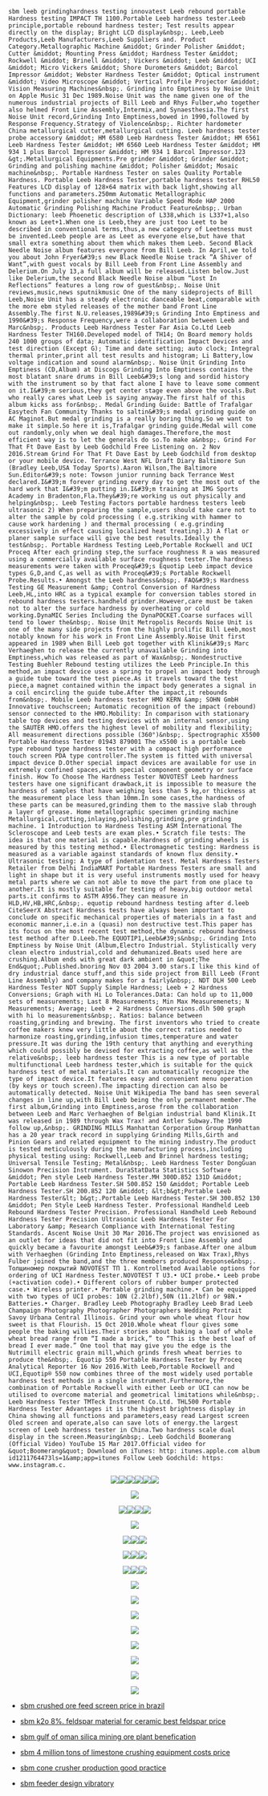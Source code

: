 
```
sbm leeb grindinghardness testing innovatest Leeb rebound portable Hardness testing IMPACT TH 1100.Portable Leeb hardness tester.Leeb principle,portable rebound hardness tester; Test results appear directly on the display; Bright LCD display&nbsp;. Leeb,Leeb Products,Leeb Manufacturers,Leeb Suppliers and. Product Category.Metallographic Machine &middot; Grinder Polisher &middot; Cutter &middot; Mounting Press &middot; Hardness Tester &middot; Rockwell &middot; Brinell &middot; Vickers &middot; Leeb &middot; UCI &middot; Micro Vickers &middot; Shore Durometers &middot; Barcol Impressor &middot; Webster Hardness Tester &middot; Optical instrument &middot; Video Microscope &middot; Vertical Profile Projector &middot; Vision Measuring Machines&nbsp;. Grinding into Emptiness by Noise Unit on Apple Music 31 Dec 1989.Noise Unit was the name given one of the numerous industrial projects of Bill Leeb and Rhys Fulber,who together also helmed Front Line Assembly,Intermix,and Synaesthesia.The first Noise Unit record,Grinding Into Emptiness,bowed in 1990,followed by Response Frequency.Strategy of Violence&nbsp;. Richter hardometer China metallurgical cutter,metallurgical cutting. Leeb hardness tester probe accessory &middot; HM 6580 Leeb Hardness Tester &middot; HM 6561 Leeb Hardness Tester &middot; HM 6560 Leeb Hardness Tester &middot; HM 934 1 plus Barcol Impressor &middot; HM 934 1 Barcol Impressor.123 &gt;.Metallurgical Equipments.Pre grinder &middot; Grinder &middot; Grinding and polishing machine &middot; Polisher &middot; Mosaic machine&nbsp;. Portable Hardness Tester on sales Quality Portable Hardness. Portable Leeb Hardness Tester,portable hardness tester RHL50 Features LCD display of 128×64 matrix with back light,showing all functions and parameters.250mm Automatic Metallographic Equipment,grinder polisher machine Variable Speed Mode HAP 2000 Automatic Grinding Polishing Machine Product Feature&nbsp;. Urban Dictionary: leeb Phoenetic description of L338,which is L337+1,also known as Leet+1.When one is Leeb,they are just too Leet to be described in conventional terms,thus,a new category of Leetness must be invented.Leeb people are as Leet as everyone else,but have that small extra something about them which makes them Leeb. Second Black Needle Noise album features everyone from Bill Leeb. In April,we told you about John Fryer&#39;s new Black Needle Noise track ”A Shiver of Want”,with guest vocals by Bill Leeb from Front Line Assembly and Delerium.On July 13,a full album will be released.Listen below.Just like Delerium,the second Black Needle Noise album “Lost In Reflections” features a long row of guest&nbsp;. Noise Unit reviews,music,news sputnikmusic One of the many sideprojects of Bill Leeb,Noise Unit has a steady electronic danceable beat,comparable with the more ebm styled releases of the mother band Front Line Assembly.The first N.U.releases,1989&#39;s Grinding Into Emptiness and 1990&#39;s Response Frequency,were a collaboration between Leeb and Marc&nbsp;. Products Leeb Hardness Tester Far Asia Co.Ltd Leeb Hardness Tester TH160.Developed model of TH14; On Board memory holds 240 1000 groups of data; Automatic identification Impact Devices and test direction (Except G); Time and date setting; auto clock; Integral thermal printer,print all test results and histogram; Li Battery,low voltage indication and sound alarm&nbsp;. Noise Unit Grinding Into Emptiness (CD,Album) at Discogs Grinding Into Emptiness contains the most blatant snare drums in Bill Leeb&#39;s long and sordid history with the instrument so by that fact alone I have to leave some comment on it.I&#39;m serious,they get center stage even above the vocals.But who really cares what Leeb is saying anyway.The first half of this album kicks ass for&nbsp;. Medal Grinding Guide: Battle of Trafalgar Easytech Fan Community Thanks to saltin&#39;s medal grinding guide on AC Maginot.But medal grinding is a really boring thing.So we want to make it simple.So here it is,Trafalgar grinding guide.Medal will come out randomly,only when we deal high damages.Therefore,the most efficient way is to let the generals do so.To make a&nbsp;. Grind For That Ft Dave East by Leeb Godchild Free Listening on. 2 Nov 2016.Stream Grind For That Ft Dave East by Leeb Godchild from desktop or your mobile device. Terrance West NFL Draft Diary Baltimore Sun (Bradley Leeb,USA Today Sports).Aaron Wilson,The Baltimore Sun.Editor&#39;s note: Towson junior running back Terrance West declared.I&#39;m forever grinding every day to get the most out of the hard work that I&#39;m putting in.I&#39;m training at IMG Sports Academy in Bradenton,Fla.They&#39;re working us out physically and helping&nbsp;. Leeb Testing Factors portable hardness testers leeb ultrasonic 2) When preparing the sample,users should take care not to alter the sample by cold processing ( e.g.striking with hammer to cause work hardening ) and thermal processing ( e.g.grinding excessively in effect causing localized heat treating).3) A flat or planer sample surface will give the best results.Ideally the test&nbsp;. Portable Hardness Testing Leeb,Portable Rockwell and UCI Proceq After each grinding step,the surface roughness R a was measured using a commercially available surface roughness tester.The hardness measurements were taken with Proceq&#39;s Equotip Leeb impact device types G,D,and C,as well as with Proceq&#39;s Portable Rockwell Probe.Results.• Amongst the Leeb hardness&nbsp;. FAQ&#39;s Hardness Testing GE Measurement &amp; Control Conversion of Hardness Leeb,HL,into HRC as a typical example for conversion tables stored in rebound hardness testers.handheld grinder.However,care must be taken not to alter the surface hardness by overheating or cold working.DynaMIC Series Including the DynaPOCKET.Coarse surfaces will tend to lower the&nbsp;. Noise Unit Metropolis Records Noise Unit is one of the many side projects from the highly prolific Bill Leeb,most notably known for his work in Front Line Assembly.Noise Unit first appeared in 1989 when Bill Leeb got together with Klinik&#39;s Marc Verhaeghen to release the currently unavailable Grinding into Emptiness,which was released as part of Wax&nbsp;. Nondestructive Testing Buehler Rebound testing utilizes the Leeb Principle.In this method,an impact device uses a spring to propel an impact body through a guide tube toward the test piece.As it travels toward the test piece,a magnet contained within the impact body generates a signal in a coil encircling the guide tube.After the impact,it rebounds from&nbsp;. Mobile Leeb hardness tester HMO KERN &amp; SOHN GmbH Innovative touchscreen; Automatic recognition of the impact (rebound) sensor connected to the HMO.Mobility: In comparison with stationary table top devices and testing devices with an internal sensor,using the SAUTER HMO.offers the highest level of mobility and flexibility; All measurement directions possible (360°)&nbsp;. Spectrographic X5500 Portable Hardness Tester 01943 879001 The x5500 is a portable Leeb type rebound type hardness tester with a compact high performance touch screen PDA type controller.The system is fitted with universal impact device D.Other special impact devices are available for use in extremely confined spaces,with special component geometry or surface finish. How To Choose The Hardness Tester NOVOTEST Leeb hardness testers have one significant drawback,it is impossible to measure the hardness of samples that have weighing less than 5 kg,or thickness at the measurement place less than 10mm.In some cases,the hardness of these parts can be measured,grinding them to the massive slab through a layer of grease. Home metallographic specimen grinding machine Metallurgical,cutting,inlaying,polishing,grinding,pre grinding machine. 1 Introduction to Hardness Testing ASM International The Scleroscope and Leeb tests are exam ples.• Scratch file tests: The idea is that one material is capable.Hardness of grinding wheels is measured by this testing method.• Electromagnetic testing: Hardness is measured as a variable against standards of known flux density.• Ultrasonic testing: A type of indentation test. Metal Hardness Testers Retailer from Delhi IndiaMART Portable Hardness Testers are small and light in shape but it is very useful instruments mostly used for heavy metal parts where we can not able to move the part from one place to another.It is mostly suitable for testing of heavy,big outdoor metal parts.it confirms to ASTM A956.They can measure in HLD,HV,HB,HRC,&nbsp;. equotip rebound hardness testing after d.leeb CiteSeerX Abstract Hardness tests have always been important to conclude on specific mechanical properties of materials in a fast and economic manner,i.e.in a (quasi) non destructive test.This paper has its focus on the most recent test method,the dynamic rebound hardness test method after D.Leeb.The EQUOTIP1,Leeb&#39;s&nbsp;. Grinding Into Emptiness by Noise Unit (Album,Electro Industrial. Stylistically very clean electro industrial,cold and dehumanized.Beats used here are crushing.Album ends with great dark ambient in &quot;The End&quot;.Published.bnoring Nov 03 2004 3.00 stars.I like this kind of dry industrial dance stuff,and this side project from Bill Leeb (Front Line Assembly) and company makes for a fairly&nbsp;. NDT DLH 500 Leeb Hardness Tester NDT Supply Simple Hardness; Leeb + 2 Hardness Conversions; Graph with Hi Lo Tolerances.Data: Can hold up to 11,000 sets of measurements; Last 8 Measurements; Min Max Measuremenets; N Measurements; Average; Leeb + 2 Hardness Conversions.dlh 500 graph with hi lo measurements&nbsp;. Ratios: balance between roasting,grinding and brewing. The first inventors who tried to create coffee makers knew very little about the correct ratios needed to harmonize roasting,grinding,infusion times,temperature and water pressure.It was during the 19th century that anything and everything which could possibly be devised for extracting coffee,as well as the relative&nbsp;. leeb hardness tester This is a new type of portable multifunctional Leeb hardness tester,which is suitable for the quick hardness test of metal materials.It can automatically recognize the type of impact device.It features easy and convenient menu operation (by keys or touch screen).The impacting direction can also be automatically detected. Noise Unit Wikipedia The band has seen several changes in line up,with Bill Leeb being the only permanent member.The first album,Grinding into Emptiness,arose from the collaboration between Leeb and Marc Verhaeghen of Belgian industrial band Klinik.It was released in 1989 through Wax Trax! and Antler Subway.The 1990 follow up,&nbsp;. GRINDING MILLS Manhattan Corporation Group Manhattan has a 20 year track record in supplying Grinding Mills,Girth and Pinion Gears and related equipment to the mining industry.The product is tested meticulously during the manufacturing process,including physical testing using: Rockwell,Leeb and Brinnel hardness testing; Universal Tensile Testing; Metal&nbsp;. Leeb Hardness Tester DongGuan Sinowon Precision Instrument. DuraStatData Statistics Software &middot; Pen style Leeb Hardness Tester.MH 300D.852 131D &middot; Portable Leeb Hardness Tester.SH 500.852 150 &middot; Portable Leeb Hardness Tester.SH 200.852 120 &middot; &lt;b&gt;Portable Leeb Hardness Tester&lt; b&gt;.Portable Leeb Hardness Tester.SH 300.852 130 &middot; Pen Style Leeb Hardness Tester. Professional Handheld Leeb Rebound Hardness Tester Precision. Professional Handheld Leeb Rebound Hardness Tester Precision Ultrasonic Leeb Hardness Tester For Laboratory &amp; Research Compliance with International Testing Standards. Ascent Noise Unit 30 Mar 2016.The project was envisioned as an outlet for ideas that did not fit into Front Line Assembly and quickly became a favourite amongst Leeb&#39;s fanbase.After one album with Verhaeghen (Grinding Into Emptiness,released on Wax Trax),Rhys Fulber joined the band,and the three members produced Response&nbsp;. Толщиномер покрытий NOVOTEST ТП 1. Kontrollmetod Available options for ordering of UCI Hardness Tester.NOVOTEST T U3.• UCI probe.• Leeb probe (+activation code).• Different colors of rubber bumper protected case.• Wireless printer.• Portable grinding machine.• Can be equipped with two types of UCI probes: 10N (2.2lbf),50N (11.2lbf) or 98N.• Batteries.• Charger. Bradley Leeb Photography Bradley Leeb Brad Leeb Champaign Photography Photographer Photographers Wedding Portrait Savoy Urbana Central Illinois. Grind your own whole wheat flour how sweet is that Flourish. 15 Oct 2010.Whole wheat flour gives some people the baking willies.Their stories about baking a loaf of whole wheat bread range from “I made a brick,” to “This is the best loaf of bread I ever made.” One tool that may give you the edge is the Nutrimill electric grain mill,which grinds fresh wheat berries to produce the&nbsp;. Equotip 550 Portable Hardness Tester by Proceq Analytical Reporter 16 Nov 2016.With Leeb,Portable Rockwell and UCI,Equotip® 550 now combines three of the most widely used portable hardness test methods in a single instrument.Furthermore,the combination of Portable Rockwell with either Leeb or UCI can now be utilised to overcome material and geometrical limitations while&nbsp;. Leeb Hardness Tester TMTeck Instrument Co.Ltd. THL500 Portable Hardness Tester Advantages it is the highest brightness display in China showing all functions and parameters,easy read Largest screen Oled screen and operate,also can save lots of energy.the largest screen of Leeb hardness tester in China.Two hardness scale dual display in the screen.Measuring&nbsp;. Leeb Godchild Boomerang (Official Video) YouTube 15 Mar 2017.Official video for &quot;Boomerang&quot; Download on iTunes: http: itunes.apple.com album id1211764473ls=1&amp;app=itunes Follow Leeb Godchild: https: www.instagram.c. 
```

<div align="center">
  
<a rel="nofollow" href="https://m.shibang-china.com?f=github&k=sbm+leeb+grinding"><img src="https://static.shibang-china.com/en/l.png"></a><img src="https://static.shibang-china.com/en/hw.png"><a rel="nofollow" href="https://m.shibang-china.com/product/?f=github&k=sbm+leeb+grinding"><img src="https://static.shibang-china.com/en/p.png"></a><a rel="nofollow" href="https://m.shibang-china.com/cases/?f=github&k=sbm+leeb+grinding"><img src="https://static.shibang-china.com/en/c.png"></a><a rel="nofollow" href="https://m.shibang-china.com/news/?f=github&k=sbm+leeb+grinding"><img src="https://static.shibang-china.com/en/n.png"></a><a rel="nofollow" href="https://m.shibang-china.com?f=github&k=sbm+leeb+grinding"><img src="https://static.shibang-china.com/en/m.png"></a>

<a rel="nofollow" href="https://m.shibang-china.com/product/?f=github&k=sbm+leeb+grinding"><img src="https://static.shibang-china.com/en/b.jpg"></a>
  
<a rel="nofollow" href="https://m.shibang-china.com/solution-aggregate.html?f=github&k=sbm+leeb+grinding"><img src="https://static.shibang-china.com/en/a.jpg"></a><a rel="nofollow" href="https://m.shibang-china.com/solution-mine.html?f=github&k=sbm+leeb+grinding"><img src="https://static.shibang-china.com/en/m.jpg"></a><a rel="nofollow" href="https://m.shibang-china.com/solution-mill.html?f=github&k=sbm+leeb+grinding"><img src="https://static.shibang-china.com/en/g.jpg"></a><a rel="nofollow" href="https://m.shibang-china.com/solution-epc.html?f=github&k=sbm+leeb+grinding"><img src="https://static.shibang-china.com/en/e.jpg"></a>

<a rel="nofollow" href="https://m.shibang-china.com/product/?f=github&k=sbm+leeb+grinding"><img src="https://static.shibang-china.com/en/a-p.png"></a>

<a rel="nofollow" href="https://m.shibang-china.com/product/crusher/c6x.html?f=github&k=sbm+leeb+grinding"><img src="https://static.shibang-china.com/en/j.jpg"></a><a rel="nofollow" href="https://m.shibang-china.com/product/crusher/ci5x.html?f=github&k=sbm+leeb+grinding"><img src="https://static.shibang-china.com/en/i.jpg"></a><a rel="nofollow" href="https://m.shibang-china.com/product/crusher/hst.html?f=github&k=sbm+leeb+grinding"><img src="https://static.shibang-china.com/en/c.jpg"></a>

<a rel="nofollow" href="https://m.shibang-china.com/product/mill/mtw.html?f=github&k=sbm+leeb+grinding"><img src="https://static.shibang-china.com/en/mtw.jpg"></a><a rel="nofollow" href="https://m.shibang-china.com/product/mill/scm.html?f=github&k=sbm+leeb+grinding"><img src="https://static.shibang-china.com/en/scm.jpg"></a><a rel="nofollow" href="https://m.shibang-china.com/product/mill/lm.html?f=github&k=sbm+leeb+grinding"><img src="https://static.shibang-china.com/en/lm.jpg"></a>

<a rel="nofollow" href="https://m.shibang-china.com/product/sand/vsi6x.html?f=github&k=sbm+leeb+grinding"><img src="https://static.shibang-china.com/en/6x.jpg"></a><a rel="nofollow" href="https://m.shibang-china.com/product/sand/vu.html?f=github&k=sbm+leeb+grinding"><img src="https://static.shibang-china.com/en/vu.jpg"></a><a rel="nofollow" href="https://m.shibang-china.com/product/mobile/klun.html?f=github&k=sbm+leeb+grinding"><img src="https://static.shibang-china.com/en/k.jpg"></a>

<a rel="nofollow" href="https://m.shibang-china.com/cases/?f=github&k=sbm+leeb+grinding"><img src="https://static.shibang-china.com/en/case.png"></a>

<a rel="nofollow" href="https://m.shibang-china.com/cases/aggregate/202.html?f=github&k=sbm+leeb+grinding"><img src="https://static.shibang-china.com/en/c-1.jpg"></a>

<a rel="nofollow" href="https://m.shibang-china.com/cases/aggregate/203.html?f=github&k=sbm+leeb+grinding"><img src="https://static.shibang-china.com/en/c-2.jpg"></a>

<a rel="nofollow" href="https://m.shibang-china.com/cases/mill/123.html?f=github&k=sbm+leeb+grinding"><img src="https://static.shibang-china.com/en/c-3.jpg"></a>

<a rel="nofollow" href="https://m.shibang-china.com/contact_us.html?f=github&k=sbm+leeb+grinding"><img src="https://static.shibang-china.com/en/contact.png"></a>

<a rel="nofollow" href="https://swt.shibang-china.com/?f=github&k=sbm+leeb+grinding"><img src="https://static.shibang-china.com/en/chat.png"></a>

<a rel="nofollow" href="https://whatsapp.shibangsoft.com/WhatsApp.php?f=github&k=sbm+leeb+grinding"><img src="https://static.shibang-china.com/en/whatsapp.png"></a>

<a rel="nofollow" href="https://m.shibang-china.com/?f=github&k=sbm+leeb+grinding"><img src="https://static.shibang-china.com/en/website.png"></a>

</div>


* [sbm crushed ore feed screen price in brazil](sbm%20crushed%20ore%20feed%20screen%20price%20in%20brazil.md)

* [sbm k2o 8%. feldspar material for ceramic best feldspar price](sbm%20k2o%208%25.%20feldspar%20material%20for%20ceramic%20best%20feldspar%20price.md)

* [sbm gulf of oman silica mining ore plant benefication](sbm%20gulf%20of%20oman%20silica%20mining%20ore%20plant%20benefication.md)

* [sbm 4 million tons of limestone crushing equipment costs price](sbm%204%20million%20tons%20of%20limestone%20crushing%20equipment%20costs%20price.md)

* [sbm cone crusher production good practice](sbm%20cone%20crusher%20production%20good%20practice.md)

* [sbm feeder design vibratory](sbm%20feeder%20design%20vibratory.md)